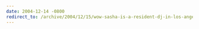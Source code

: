 ```yaml
---
date: 2004-12-14 -0800
redirect_to: /archive/2004/12/15/wow-sasha-is-a-resident-dj-in-los-angeles.aspx/
---
```

